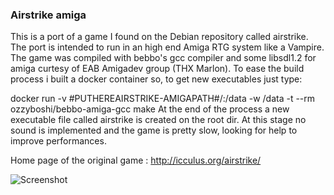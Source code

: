 ### Airstrike amiga
This is a port of a game I found on the Debian repository called airstrike.
The port is intended to run in an high end Amiga RTG system like a Vampire.
The game was compiled with bebbo's gcc compiler and some libsdl1.2 for amiga curtesy of EAB Amigadev group (THX Marlon).
To ease the build process i built a docker container so, to get new executables just type:

docker run -v #PUTHEREAIRSTRIKE-AMIGAPATH#/:/data -w /data -t  --rm ozzyboshi/bebbo-amiga-gcc make
At the end of the process a new executable file called airstrike is created on the root dir.
At this stage no sound is implemented and the game is pretty slow, looking for help to improve performances.

Home page of the original game : http://icculus.org/airstrike/

![Screenshot](https://i.ytimg.com/vi/C3mebohbiYk/hqdefault.jpg)
